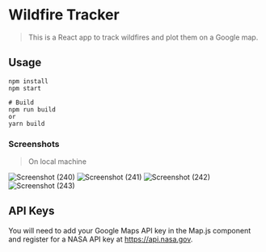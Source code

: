 # Wildfire Tracker

> This is a React app to track wildfires and plot them on a Google map.

## Usage

```
npm install
npm start

# Build
npm run build
or
yarn build
```
### Screenshots
>On local machine

![Screenshot (240)](https://user-images.githubusercontent.com/68461186/126622972-3060ea3c-3ced-4af3-b8e6-1012687e1e9c.png)
![Screenshot (241)](https://user-images.githubusercontent.com/68461186/126623031-98ea34c4-76f0-4891-b1d9-595d0d508acd.png)
![Screenshot (242)](https://user-images.githubusercontent.com/68461186/126623047-fda046e3-22ca-458c-9043-6a1860f9f6a4.png)
![Screenshot (243)](https://user-images.githubusercontent.com/68461186/126623060-d55a2184-5d38-4715-9998-4bce097f72c7.png)

## API Keys

You will need to add your Google Maps API key in the Map.js component and register for a NASA API key at https://api.nasa.gov. 
